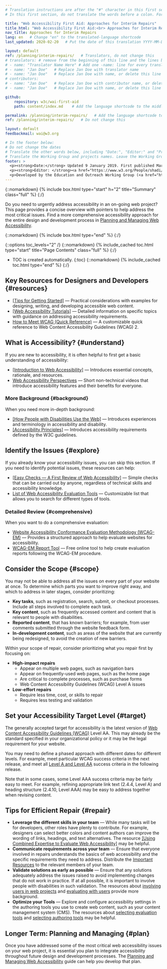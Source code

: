 ```yaml
---
# Translation instructions are after the "#" character in this first section. They are comments that do not show up in the web page. You do not need to translate the instructions after "#".
# In this first section, do not translate the words before a colon. For example, do not translate "title:". Do translate the text after "title:".

title: "Web Accessibility First Aid: Approaches for Interim Repairs"
title_html: "Web Accessibility First Aid:<br> Approaches for Interim Repairs"
nav_title: Approaches for Interim Repairs
lang: en   # Change "en" to the translated-language shortcode
last_updated: 2020-02-20   # Put the date of this translation YYYY-MM-DD (with month in the middle)

layout: default
ref: /planning/interim-repairs/   # Translators, do not change this
# translators: # remove from the beginning of this line and the lines below: "# " (the hash sign and the space)
# - name: "Translator Name Here" # Add one -name: line for every translator
# - name: "Jan Doe"   # Replace Jan Doe with translator name
# - name: "Jan Doe"   # Replace Jan Doe with name, or delete this line if not multiple translators
# contributors:
# - name: "Jan Doe"   # Replace Jan Doe with contributor name, or delete this line if none
# - name: "Jan Doe"   # Replace Jan Doe with name, or delete this line if not multiple contributors

github:
    repository: w3c/wai-first-aid
    path: content/index.md    # Add the language shortcode to the middle of the filename, for example: content/index.fr.md

permalink: /planning/interim-repairs/   # Add the language shortcode to the end, with no slash at end, for example: /link/to/page/fr
ref: /planning/interim-repairs/   # Do not change this

layout: default
feedbackmail: wai@w3.org

# In the footer below:
# Do not change the dates
# Translate the other words below, including "Date:", "Editor:" and "Previous contributors:"
# Translate the Working Group and projects names. Leave the Working Group and projects acronyms in English.
footer: >
  <p><strong>Date:</strong> Updated 9 January 2019. First published March 2006.<br>History: Previously titled "Short Term Website Accessibility Improvements" and "Improving the Accessibility of Your Website".</p>
  <p><strong>Editor: </strong><a href="https://www.w3.org/People/shadi/">Shadi Abou-Zahra</a>. Previous editors: <a href="https://www.w3.org/People/kevin">Kevin White</a> and <a href="https://www.w3.org/People/Shawn/">Shawn Lawton Henry</a>.  Previous contributors: Sharron Rush, Anna Belle Leiserson, Judy Brewer, and <a href="https://www.w3.org/groups/wg/eowg/participants/">EOWG Participants</a>.</p>
  <p>Developed by the Education and Outreach Working Group (<a href="http://www.w3.org/WAI/EO/">EOWG</a>). First developed with support from <a href="https://www.w3.org/WAI/TIES/"><abbr title="Web Accessibility Initiative: Training, Implementation, Education, Support">WAI-TIES</abbr> Project</a>, then updated with support of the <a href="https://www.w3.org/WAI/ACT/"><abbr title="Web Accessibility Initiative - Cooperation Framework for Guidance on Advanced Technologies, Evaluation Methodologies, and Research Agenda Setting to Support eAccessibility">WAI-ACT</abbr> Project</a>, and later the <a href="https://www.w3.org/WAI/DEV/"><abbr>WAI-DEV</abbr> Project</a>.</p>
---
```


{::nomarkdown}
{% include box.html type="start" h="2" title="Summary" class="full" %}
{:/}

Do you need to urgently address accessibility in an on-going web project?
This page provides a concise overview with pointers to help address the most critical issues.
Find a more comprehensive accessibility approach for the entire design and development process in [Planning and Managing Web Accessibility](/planning-and-managing/).

{::nomarkdown}
{% include box.html type="end" %}
{:/}

{::options toc_levels="2" /}
{::nomarkdown}
{% include_cached toc.html type="start" title="Page Contents" class="full" %}
{:/}
-   TOC is created automatically.
{:toc}
{::nomarkdown}
{% include_cached toc.html type="end" %}
{:/}


Key Resources for Designers and Developers {#resources}
------------------------------------------

-   [[Tips for Getting Started]](/tips/) — Practical
    considerations with examples for designing, writing, and developing
    accessible web content.
-   [[Web Accessibility Tutorials]](/tutorials/) —
    Detailed information on specific topics with guidance on addressing
    accessibility requirements.
-   [How to Meet WCAG (Quick Reference)](https://www.w3.org/WAI/WCAG22/quickref/) — A
    customizable quick reference to Web Content Accessibility Guidelines
    (WCAG) 2.

What is Accessibility? {#understand}
----------------------

If you are new to accessibility, it is often helpful to first get a
basic understanding of accessibility:

-   [[Introduction to Web Accessibility]](/fundamentals/accessibility-intro/) — Introduces essential concepts, rationale, and resources.
-   [Web Accessibility Perspectives](/perspective-videos/) — Short
    non-technical videos that introduce accessibility features and their
    benefits for everyone.

### More Background {#background}

When you need more in-depth background:

-   [[How People with Disabilities Use the 
    Web]](/people-use-web/) — Introduces
    experiences and terminology in accessibility and disability.
-   [[Accessibility Principles]](/fundamentals/accessibility-principles/)
    — Introduces accessibility requirements defined by the W3C
    guidelines.

Identify the Issues {#explore}
-------------------

If you already know your accessibility issues, you can skip this
section. If you need to identify potential issues, these resources can
help:

-   [[Easy Checks — A First Review of Web
    Accessibility]](/test-evaluate/preliminary/) —
    Simple checks that can be carried out by anyone, regardless of
    technical skills and accessibility knowledge.
-   [List of Web Accessibility Evaluation
    Tools](https://www.w3.org/WAI/ER/tools/) — Customizable list that
    allows you to search for different types of tools.

### Detailed Review {#comprehensive}

When you want to do a comprehensive evaluation:

-   [Website Accessibility Conformance Evaluation Methodology
    (WCAG-EM)](/test-evaluate/conformance/wcag-em/) — Provides
    a structured approach to help evaluate websites for accessibility.
-   [WCAG-EM Report Tool](https://www.w3.org/WAI/eval/report-tool/) —
    Free online tool to help create evaluation reports following the
    WCAG-EM procedure.

Consider the Scope {#scope}
------------------

You may not be able to address all the issues on every part of your
website at once. To determine which parts you want to improve right
away, and which to address in later stages, consider prioritizing:

-   **Key tasks**, such as registration, search, submit, or checkout
    processes. Include all steps involved to complete each task.
-   **Key content**, such as frequently accessed content and content
    that is relevant to people with disabilities.
-   **Reported content**, that has known barriers; for example, from
    user comments submitted through the website feedback form.
-   **In-development content**, such as areas of the website that are
    currently being redesigned, to avoid the creation of new barriers.

Within your scope of repair, consider prioritizing what you repair first
by focusing on:

-   **High-impact repairs**
    -   Appear on multiple web pages, such as navigation bars
    -   Appear on frequently-used web pages, such as the home page
    -   Are critical to complete processes, such as purchase forms
    -   Web Content Accessibility Guidelines (WCAG) Level A issues
-   **Low-effort repairs**
    -   Require less time, cost, or skills to repair
    -   Requires less testing and validation

Set your Accessibility Target Level {#target}
-----------------------------------

The generally accepted target for accessibility is the latest version of [Web Content
Accessibility Guidelines (WCAG)](/standards-guidelines/wcag/)
Level AA. This may already be the standard specified in your
organizational policy or it may be the legal requirement for your
website.

You may need to define a phased approach with different dates for
different levels. For example, meet particular WCAG success criteria
in the next release, and meet all [Level A and Level
AA](https://www.w3.org/WAI/WCAG22/quickref/?currentsidebar=%23col_customize&levels=aaa)
success criteria in the following release.

Note that in some cases, some Level AAA success criteria may be fairly
easy to meet. For example, refining appropriate link text (2.4.4, Level
A) and heading structure (2.4.10, Level AAA) may be easy to address
together when revising content.

Tips for Efficient Repair {#repair}
-------------------------

-   **Leverage the different skills in your team** — While many tasks
    will be for developers, other roles have plenty to contribute. For
    example, designers can select better colors and content authors can
    improve the wording of links, headings, and text alternatives. The
    resource [[Using Combined Expertise to Evaluate Web
    Accessibility]](/test-evaluate/combined-expertise/) may be
    helpful.
-   **Communicate requirements across your team** — Ensure that everyone
    involved in repairs understands the basics of web accessibility and
    the specific requirements they need to address. Distribute the
    [Important Resources](#resources) to the relevant members of your
    team.
-   **Validate solutions as early as possible** — Ensure that any
    solutions adequately address the issues raised to avoid implementing
    changes that do not work in practice. If at all possible, it is
    important to involve people with disabilities in such validation.
    The resources about [involving users in web
    projects](/planning/involving-users/) and [evaluating
    with users](/test-evaluate/involving-users/) provide more
    background.
-   **Optimize your Tools** — Explore and configure accessibility
    settings in the authoring tools you use to create web content, such
    as your content management system (CMS). The resources about
    [selecting evaluation
    tools](/test-evaluate/tools/selecting/) and [selecting
    authoring tools](https://www.w3.org/WAI/impl/software) may be
    helpful.

Longer Term: Planning and Managing {#plan}
----------------------------------

Once you have addressed some of the most critical web accessibility
issues on your web project, it is essential you plan to integrate
accessibility throughout future design and development processes. The
[Planning and Managing Web
Accessibility](/planning-and-managing/) guide can help you
develop that plan.
